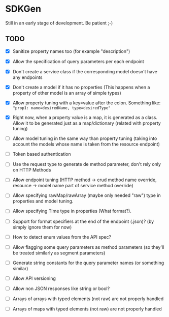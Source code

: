 # SDKGen
Still in an early stage of development. Be patient ;-)

## TODO
- [x] Sanitize property names too (for example "description")
- [x] Allow the specification of query parameters per each endpoint
- [x] Don't create a service class if the corresponding model doesn't have any endpoints
- [x] Don't create a model if it has no properties (This happens when a property of other model is an array of simple types)
- [x] Allow property tuning with a key=value after the colon. Something like: `"prop1: name=desiredName, type=desiredType"`
- [x] Right now, when a property value is a map, it is generated as a class. Allow it to be generated just as a map/dictionary (related with property tuning)
- [ ] Allow model tuning in the same way than property tuning (taking into account the models whose name is taken from the resource endpoint)
- [ ] Token based authentication
- [ ] Use the request type to generate de method parameter, don't rely only on HTTP Methods
- [ ] Allow endpoint tuning (HTTP method -> crud method name override, resource -> model name part of service method override)
- [ ] Allow specifying rawMap/rawArray (maybe only needed "raw") type in properties and model tuning.
- [ ] Allow specifying Time type in properties (What format?).
- [ ] Support for format specifiers at the end of the endpoint (.json)? (by simply ignore them for now)
- [ ] How to detect enum values from the API spec?
- [ ] Allow flagging some query parameters as method parameters (so they'll be treated similarly as segment parameters)
- [ ] Generate string constants for the query parameter names (or something similar)
- [ ] Allow API versioning

- [ ] Allow non JSON responses like string or bool?
- [ ] Arrays of arrays with typed elements (not raw) are  not properly handled
- [ ] Arrays of maps with typed elements (not raw) are not properly handled

